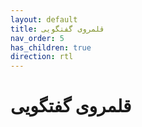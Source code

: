 ```yaml
---
layout: default
title: قلمروی گفتگویی
nav_order: 5
has_children: true
direction: rtl
---
```


# قلمروی گفتگویی
